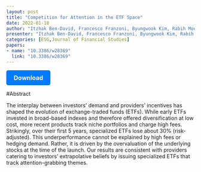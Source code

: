 ```yaml
---
layout: post
title: "Competition for Attention in the ETF Space"
date: 2022-01-18
author: "Itzhak Ben-David, Francesco Franzoni, Byungwook Kim, Rabih Moussawi"
presenter: "Itzhak Ben-David, Francesco Franzoni, Byungwook Kim, Rabih Moussawi"
categories: [ESG,Journal of Financial Studies]
papers:
- name: "10.3386/w28369"
  link: "10.3386/w28369"
---
```


<p>
  <a href='https://papers.ssrn.com/sol3/papers.cfm?abstract_id=3765063' class='button'>
    Download
  </a>
</p>

<style>
  .button {
    display: inline-block;
    padding: 10px 20px;
    background-color: #007bff;
    color: #fff;
    text-decoration: none;
    border-radius: 5px;
    font-size: 16px;
    font-weight: bold;
  }
</style>

#Abstract
<p>The interplay between investors’ demand and providers’ incentives has shaped the evolution of exchange-traded funds (ETFs). While early ETFs invested in broad-based indexes and therefore offered diversification at low cost, more recent products track niche portfolios and charge high fees. Strikingly, over their first 5 years, specialized ETFs lose about 30%
 (risk-adjusted). This underperformance cannot be explained by high fees or hedging demand. Rather, it is driven by the overvaluation of the underlying stocks at the time of the launch. Our results are consistent with providers catering to investors’ extrapolative beliefs by issuing specialized ETFs that track attention-grabbing themes.</p>
